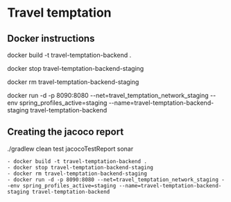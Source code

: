 # Travel temptation

## Docker instructions
docker build -t travel-temptation-backend .

docker stop travel-temptation-backend-staging

docker rm travel-temptation-backend-staging

docker run -d -p 8090:8080 --net=travel_temptation_network_staging --env spring_profiles_active=staging --name=travel-temptation-backend-staging travel-temptation-backend


## Creating the jacoco report
./gradlew clean test jacocoTestReport sonar


    - docker build -t travel-temptation-backend .
    - docker stop travel-temptation-backend-staging
    - docker rm travel-temptation-backend-staging
    - docker run -d -p 8090:8080 --net=travel_temptation_network_staging --env spring_profiles_active=staging --name=travel-temptation-backend-staging travel-temptation-backend
